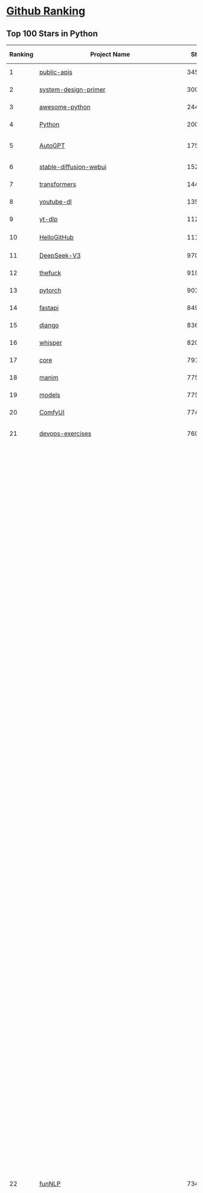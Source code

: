 [Github Ranking](../README.md)
==========

## Top 100 Stars in Python

| Ranking | Project Name | Stars | Forks | Language | Open Issues | Description | Last Commit |
| ------- | ------------ | ----- | ----- | -------- | ----------- | ----------- | ----------- |
| 1 | [public-apis](https://github.com/public-apis/public-apis) | 345945 | 36332 | Python | 3 | A collective list of free APIs | 2025-05-20T15:56:34Z |
| 2 | [system-design-primer](https://github.com/donnemartin/system-design-primer) | 300330 | 49815 | Python | 238 | Learn how to design large-scale systems. Prep for the system design interview.  Includes Anki flashcards. | 2025-05-21T11:13:33Z |
| 3 | [awesome-python](https://github.com/vinta/awesome-python) | 244140 | 25692 | Python | 0 | An opinionated list of awesome Python frameworks, libraries, software and resources. | 2024-08-11T17:10:18Z |
| 4 | [Python](https://github.com/TheAlgorithms/Python) | 200717 | 46797 | Python | 67 | All Algorithms implemented in Python | 2025-05-21T18:33:29Z |
| 5 | [AutoGPT](https://github.com/Significant-Gravitas/AutoGPT) | 175500 | 45725 | Python | 143 | AutoGPT is the vision of accessible AI for everyone, to use and to build on. Our mission is to provide the tools, so that you can focus on what matters. | 2025-05-21T23:24:02Z |
| 6 | [stable-diffusion-webui](https://github.com/AUTOMATIC1111/stable-diffusion-webui) | 152702 | 28402 | Python | 2339 | Stable Diffusion web UI | 2025-05-03T06:17:03Z |
| 7 | [transformers](https://github.com/huggingface/transformers) | 144635 | 29037 | Python | 1046 | 🤗 Transformers: State-of-the-art Machine Learning for Pytorch, TensorFlow, and JAX. | 2025-05-21T23:16:43Z |
| 8 | [youtube-dl](https://github.com/ytdl-org/youtube-dl) | 135748 | 10333 | Python | 3655 | Command-line program to download videos from YouTube.com and other video sites | 2025-05-04T11:53:05Z |
| 9 | [yt-dlp](https://github.com/yt-dlp/yt-dlp) | 112762 | 8869 | Python | 1568 | A feature-rich command-line audio/video downloader | 2025-05-21T22:27:08Z |
| 10 | [HelloGitHub](https://github.com/521xueweihan/HelloGitHub) | 111943 | 10195 | Python | 214 | :octocat: 分享 GitHub 上有趣、入门级的开源项目。Share interesting, entry-level open source projects on GitHub. | 2025-05-13T01:45:42Z |
| 11 | [DeepSeek-V3](https://github.com/deepseek-ai/DeepSeek-V3) | 97009 | 15777 | Python | 49 | None | 2025-04-09T01:50:40Z |
| 12 | [thefuck](https://github.com/nvbn/thefuck) | 91937 | 3688 | Python | 279 | Magnificent app which corrects your previous console command. | 2024-07-19T14:56:13Z |
| 13 | [pytorch](https://github.com/pytorch/pytorch) | 90187 | 24223 | Python | 15091 | Tensors and Dynamic neural networks in Python with strong GPU acceleration | 2025-05-22T04:04:51Z |
| 14 | [fastapi](https://github.com/fastapi/fastapi) | 84907 | 7346 | Python | 51 | FastAPI framework, high performance, easy to learn, fast to code, ready for production | 2025-05-21T15:17:33Z |
| 15 | [django](https://github.com/django/django) | 83643 | 32572 | Python | 0 | The Web framework for perfectionists with deadlines. | 2025-05-20T11:57:11Z |
| 16 | [whisper](https://github.com/openai/whisper) | 82042 | 9891 | Python | 0 | Robust Speech Recognition via Large-Scale Weak Supervision | 2025-05-13T18:22:39Z |
| 17 | [core](https://github.com/home-assistant/core) | 79147 | 33738 | Python | 2503 | :house_with_garden: Open source home automation that puts local control and privacy first. | 2025-05-21T22:57:41Z |
| 18 | [manim](https://github.com/3b1b/manim) | 77588 | 6692 | Python | 443 | Animation engine for explanatory math videos | 2025-03-20T19:00:35Z |
| 19 | [models](https://github.com/tensorflow/models) | 77524 | 45599 | Python | 1072 | Models and examples built with TensorFlow | 2025-05-14T19:56:15Z |
| 20 | [ComfyUI](https://github.com/comfyanonymous/ComfyUI) | 77437 | 8512 | Python | 2275 | The most powerful and modular diffusion model GUI, api and backend with a graph/nodes interface. | 2025-05-22T01:37:13Z |
| 21 | [devops-exercises](https://github.com/bregman-arie/devops-exercises) | 76062 | 16978 | Python | 35 | Linux, Jenkins, AWS, SRE, Prometheus, Docker, Python, Ansible, Git, Kubernetes, Terraform, OpenStack, SQL, NoSQL, Azure, GCP, DNS, Elastic, Network, Virtualization. DevOps Interview Questions | 2025-04-24T19:36:05Z |
| 22 | [funNLP](https://github.com/fighting41love/funNLP) | 73485 | 14859 | Python | 33 | 中英文敏感词、语言检测、中外手机/电话归属地/运营商查询、名字推断性别、手机号抽取、身份证抽取、邮箱抽取、中日文人名库、中文缩写库、拆字词典、词汇情感值、停用词、反动词表、暴恐词表、繁简体转换、英文模拟中文发音、汪峰歌词生成器、职业名称词库、同义词库、反义词库、否定词库、汽车品牌词库、汽车零件词库、连续英文切割、各种中文词向量、公司名字大全、古诗词库、IT词库、财经词库、成语词库、地名词库、历史名人词库、诗词词库、医学词库、饮食词库、法律词库、汽车词库、动物词库、中文聊天语料、中文谣言数据、百度中文问答数据集、句子相似度匹配算法集合、bert资源、文本生成&摘要相关工具、cocoNLP信息抽取工具、国内电话号码正则匹配、清华大学XLORE:中英文跨语言百科知识图谱、清华大学人工智能技术系列报告、自然语言生成、NLU太难了系列、自动对联数据及机器人、用户名黑名单列表、罪名法务名词及分类模型、微信公众号语料、cs224n深度学习自然语言处理课程、中文手写汉字识别、中文自然语言处理 语料/数据集、变量命名神器、分词语料库+代码、任务型对话英文数据集、ASR 语音数据集 + 基于深度学习的中文语音识别系统、笑声检测器、Microsoft多语言数字/单位/如日期时间识别包、中华新华字典数据库及api(包括常用歇后语、成语、词语和汉字)、文档图谱自动生成、SpaCy 中文模型、Common Voice语音识别数据集新版、神经网络关系抽取、基于bert的命名实体识别、关键词(Keyphrase)抽取包pke、基于医疗领域知识图谱的问答系统、基于依存句法与语义角色标注的事件三元组抽取、依存句法分析4万句高质量标注数据、cnocr：用来做中文OCR的Python3包、中文人物关系知识图谱项目、中文nlp竞赛项目及代码汇总、中文字符数据、speech-aligner: 从“人声语音”及其“语言文本”产生音素级别时间对齐标注的工具、AmpliGraph: 知识图谱表示学习(Python)库：知识图谱概念链接预测、Scattertext 文本可视化(python)、语言/知识表示工具：BERT & ERNIE、中文对比英文自然语言处理NLP的区别综述、Synonyms中文近义词工具包、HarvestText领域自适应文本挖掘工具（新词发现-情感分析-实体链接等）、word2word：(Python)方便易用的多语言词-词对集：62种语言/3,564个多语言对、语音识别语料生成工具：从具有音频/字幕的在线视频创建自动语音识别(ASR)语料库、构建医疗实体识别的模型（包含词典和语料标注）、单文档非监督的关键词抽取、Kashgari中使用gpt-2语言模型、开源的金融投资数据提取工具、文本自动摘要库TextTeaser: 仅支持英文、人民日报语料处理工具集、一些关于自然语言的基本模型、基于14W歌曲知识库的问答尝试--功能包括歌词接龙and已知歌词找歌曲以及歌曲歌手歌词三角关系的问答、基于Siamese bilstm模型的相似句子判定模型并提供训练数据集和测试数据集、用Transformer编解码模型实现的根据Hacker News文章标题自动生成评论、用BERT进行序列标记和文本分类的模板代码、LitBank：NLP数据集——支持自然语言处理和计算人文学科任务的100部带标记英文小说语料、百度开源的基准信息抽取系统、虚假新闻数据集、Facebook: LAMA语言模型分析，提供Transformer-XL/BERT/ELMo/GPT预训练语言模型的统一访问接口、CommonsenseQA：面向常识的英文QA挑战、中文知识图谱资料、数据及工具、各大公司内部里大牛分享的技术文档 PDF 或者 PPT、自然语言生成SQL语句（英文）、中文NLP数据增强（EDA）工具、英文NLP数据增强工具 、基于医药知识图谱的智能问答系统、京东商品知识图谱、基于mongodb存储的军事领域知识图谱问答项目、基于远监督的中文关系抽取、语音情感分析、中文ULMFiT-情感分析-文本分类-语料及模型、一个拍照做题程序、世界各国大规模人名库、一个利用有趣中文语料库 qingyun 训练出来的中文聊天机器人、中文聊天机器人seqGAN、省市区镇行政区划数据带拼音标注、教育行业新闻语料库包含自动文摘功能、开放了对话机器人-知识图谱-语义理解-自然语言处理工具及数据、中文知识图谱：基于百度百科中文页面-抽取三元组信息-构建中文知识图谱、masr: 中文语音识别-提供预训练模型-高识别率、Python音频数据增广库、中文全词覆盖BERT及两份阅读理解数据、ConvLab：开源多域端到端对话系统平台、中文自然语言处理数据集、基于最新版本rasa搭建的对话系统、基于TensorFlow和BERT的管道式实体及关系抽取、一个小型的证券知识图谱/知识库、复盘所有NLP比赛的TOP方案、OpenCLaP：多领域开源中文预训练语言模型仓库、UER：基于不同语料+编码器+目标任务的中文预训练模型仓库、中文自然语言处理向量合集、基于金融-司法领域(兼有闲聊性质)的聊天机器人、g2pC：基于上下文的汉语读音自动标记模块、Zincbase 知识图谱构建工具包、诗歌质量评价/细粒度情感诗歌语料库、快速转化「中文数字」和「阿拉伯数字」、百度知道问答语料库、基于知识图谱的问答系统、jieba_fast 加速版的jieba、正则表达式教程、中文阅读理解数据集、基于BERT等最新语言模型的抽取式摘要提取、Python利用深度学习进行文本摘要的综合指南、知识图谱深度学习相关资料整理、维基大规模平行文本语料、StanfordNLP 0.2.0：纯Python版自然语言处理包、NeuralNLP-NeuralClassifier：腾讯开源深度学习文本分类工具、端到端的封闭域对话系统、中文命名实体识别：NeuroNER vs. BertNER、新闻事件线索抽取、2019年百度的三元组抽取比赛：“科学空间队”源码、基于依存句法的开放域文本知识三元组抽取和知识库构建、中文的GPT2训练代码、ML-NLP - 机器学习(Machine Learning)NLP面试中常考到的知识点和代码实现、nlp4han:中文自然语言处理工具集(断句/分词/词性标注/组块/句法分析/语义分析/NER/N元语法/HMM/代词消解/情感分析/拼写检查、XLM：Facebook的跨语言预训练语言模型、用基于BERT的微调和特征提取方法来进行知识图谱百度百科人物词条属性抽取、中文自然语言处理相关的开放任务-数据集-当前最佳结果、CoupletAI - 基于CNN+Bi-LSTM+Attention 的自动对对联系统、抽象知识图谱、MiningZhiDaoQACorpus - 580万百度知道问答数据挖掘项目、brat rapid annotation tool: 序列标注工具、大规模中文知识图谱数据：1.4亿实体、数据增强在机器翻译及其他nlp任务中的应用及效果、allennlp阅读理解:支持多种数据和模型、PDF表格数据提取工具 、 Graphbrain：AI开源软件库和科研工具，目的是促进自动意义提取和文本理解以及知识的探索和推断、简历自动筛选系统、基于命名实体识别的简历自动摘要、中文语言理解测评基准，包括代表性的数据集&基准模型&语料库&排行榜、树洞 OCR 文字识别 、从包含表格的扫描图片中识别表格和文字、语声迁移、Python口语自然语言处理工具集(英文)、 similarity：相似度计算工具包，java编写、海量中文预训练ALBERT模型 、Transformers 2.0 、基于大规模音频数据集Audioset的音频增强 、Poplar：网页版自然语言标注工具、图片文字去除，可用于漫画翻译 、186种语言的数字叫法库、Amazon发布基于知识的人-人开放领域对话数据集 、中文文本纠错模块代码、繁简体转换 、 Python实现的多种文本可读性评价指标、类似于人名/地名/组织机构名的命名体识别数据集 、东南大学《知识图谱》研究生课程(资料)、. 英文拼写检查库 、 wwsearch是企业微信后台自研的全文检索引擎、CHAMELEON：深度学习新闻推荐系统元架构 、 8篇论文梳理BERT相关模型进展与反思、DocSearch：免费文档搜索引擎、 LIDA：轻量交互式对话标注工具 、aili - the fastest in-memory index in the East 东半球最快并发索引 、知识图谱车音工作项目、自然语言生成资源大全 、中日韩分词库mecab的Python接口库、中文文本摘要/关键词提取、汉字字符特征提取器 (featurizer)，提取汉字的特征（发音特征、字形特征）用做深度学习的特征、中文生成任务基准测评 、中文缩写数据集、中文任务基准测评 - 代表性的数据集-基准(预训练)模型-语料库-baseline-工具包-排行榜、PySS3：面向可解释AI的SS3文本分类器机器可视化工具 、中文NLP数据集列表、COPE - 格律诗编辑程序、doccano：基于网页的开源协同多语言文本标注工具 、PreNLP：自然语言预处理库、简单的简历解析器，用来从简历中提取关键信息、用于中文闲聊的GPT2模型：GPT2-chitchat、基于检索聊天机器人多轮响应选择相关资源列表(Leaderboards、Datasets、Papers)、(Colab)抽象文本摘要实现集锦(教程 、词语拼音数据、高效模糊搜索工具、NLP数据增广资源集、微软对话机器人框架 、 GitHub Typo Corpus：大规模GitHub多语言拼写错误/语法错误数据集、TextCluster：短文本聚类预处理模块 Short text cluster、面向语音识别的中文文本规范化、BLINK：最先进的实体链接库、BertPunc：基于BERT的最先进标点修复模型、Tokenizer：快速、可定制的文本词条化库、中文语言理解测评基准，包括代表性的数据集、基准(预训练)模型、语料库、排行榜、spaCy 医学文本挖掘与信息提取 、 NLP任务示例项目代码集、 python拼写检查库、chatbot-list - 行业内关于智能客服、聊天机器人的应用和架构、算法分享和介绍、语音质量评价指标(MOSNet, BSSEval, STOI, PESQ, SRMR)、 用138GB语料训练的法文RoBERTa预训练语言模型 、BERT-NER-Pytorch：三种不同模式的BERT中文NER实验、无道词典 - 有道词典的命令行版本，支持英汉互查和在线查询、2019年NLP亮点回顾、 Chinese medical dialogue data 中文医疗对话数据集 、最好的汉字数字(中文数字)-阿拉伯数字转换工具、 基于百科知识库的中文词语多词义/义项获取与特定句子词语语义消歧、awesome-nlp-sentiment-analysis - 情感分析、情绪原因识别、评价对象和评价词抽取、LineFlow：面向所有深度学习框架的NLP数据高效加载器、中文医学NLP公开资源整理 、MedQuAD：(英文)医学问答数据集、将自然语言数字串解析转换为整数和浮点数、Transfer Learning in Natural Language Processing (NLP) 、面向语音识别的中文/英文发音辞典、Tokenizers：注重性能与多功能性的最先进分词器、CLUENER 细粒度命名实体识别 Fine Grained Named Entity Recognition、 基于BERT的中文命名实体识别、中文谣言数据库、NLP数据集/基准任务大列表、nlp相关的一些论文及代码, 包括主题模型、词向量(Word Embedding)、命名实体识别(NER)、文本分类(Text Classificatin)、文本生成(Text Generation)、文本相似性(Text Similarity)计算等，涉及到各种与nlp相关的算法，基于keras和tensorflow 、Python文本挖掘/NLP实战示例、 Blackstone：面向非结构化法律文本的spaCy pipeline和NLP模型通过同义词替换实现文本“变脸” 、中文 预训练 ELECTREA 模型: 基于对抗学习 pretrain Chinese Model 、albert-chinese-ner - 用预训练语言模型ALBERT做中文NER 、基于GPT2的特定主题文本生成/文本增广、开源预训练语言模型合集、多语言句向量包、编码、标记和实现：一种可控高效的文本生成方法、 英文脏话大列表 、attnvis：GPT2、BERT等transformer语言模型注意力交互可视化、CoVoST：Facebook发布的多语种语音-文本翻译语料库，包括11种语言(法语、德语、荷兰语、俄语、西班牙语、意大利语、土耳其语、波斯语、瑞典语、蒙古语和中文)的语音、文字转录及英文译文、Jiagu自然语言处理工具 - 以BiLSTM等模型为基础，提供知识图谱关系抽取 中文分词 词性标注 命名实体识别 情感分析 新词发现 关键词 文本摘要 文本聚类等功能、用unet实现对文档表格的自动检测，表格重建、NLP事件提取文献资源列表 、 金融领域自然语言处理研究资源大列表、CLUEDatasetSearch - 中英文NLP数据集：搜索所有中文NLP数据集，附常用英文NLP数据集 、medical_NER - 中文医学知识图谱命名实体识别 、(哈佛)讲因果推理的免费书、知识图谱相关学习资料/数据集/工具资源大列表、Forte：灵活强大的自然语言处理pipeline工具集 、Python字符串相似性算法库、PyLaia：面向手写文档分析的深度学习工具包、TextFooler：针对文本分类/推理的对抗文本生成模块、Haystack：灵活、强大的可扩展问答(QA)框架、中文关键短语抽取工具 | 2024-05-10T07:38:24Z |
| 23 | [screenshot-to-code](https://github.com/abi/screenshot-to-code) | 69982 | 8635 | Python | 100 | Drop in a screenshot and convert it to clean code (HTML/Tailwind/React/Vue) | 2025-04-23T18:40:55Z |
| 24 | [flask](https://github.com/pallets/flask) | 69585 | 16438 | Python | 3 | The Python micro framework for building web applications. | 2025-05-20T16:30:06Z |
| 25 | [d2l-zh](https://github.com/d2l-ai/d2l-zh) | 69452 | 11641 | Python | 0 | 《动手学深度学习》：面向中文读者、能运行、可讨论。中英文版被70多个国家的500多所大学用于教学。 | 2024-07-30T09:32:19Z |
| 26 | [Deep-Live-Cam](https://github.com/hacksider/Deep-Live-Cam) | 68613 | 9661 | Python | 67 | real time face swap and one-click video deepfake with only a single image | 2025-05-21T16:14:04Z |
| 27 | [gpt_academic](https://github.com/binary-husky/gpt_academic) | 68548 | 8346 | Python | 254 | 为GPT/GLM等LLM大语言模型提供实用化交互接口，特别优化论文阅读/润色/写作体验，模块化设计，支持自定义快捷按钮&函数插件，支持Python和C++等项目剖析&自译解功能，PDF/LaTex论文翻译&总结功能，支持并行问询多种LLM模型，支持chatglm3等本地模型。接入通义千问, deepseekcoder, 讯飞星火, 文心一言, llama2, rwkv, claude2, moss等。 | 2025-05-06T14:19:12Z |
| 28 | [awesome-machine-learning](https://github.com/josephmisiti/awesome-machine-learning) | 68145 | 14909 | Python | 0 | A curated list of awesome Machine Learning frameworks, libraries and software. | 2025-04-12T20:31:11Z |
| 29 | [cpython](https://github.com/python/cpython) | 67138 | 31969 | Python | 7202 | The Python programming language | 2025-05-22T03:49:07Z |
| 30 | [PayloadsAllTheThings](https://github.com/swisskyrepo/PayloadsAllTheThings) | 65535 | 15370 | Python | 0 | A list of useful payloads and bypass for Web Application Security and Pentest/CTF | 2025-05-10T20:05:45Z |
| 31 | [sherlock](https://github.com/sherlock-project/sherlock) | 65500 | 7531 | Python | 92 | Hunt down social media accounts by username across social networks | 2025-05-06T09:55:10Z |
| 32 | [ansible](https://github.com/ansible/ansible) | 65111 | 24027 | Python | 552 | Ansible is a radically simple IT automation platform that makes your applications and systems easier to deploy and maintain. Automate everything from code deployment to network configuration to cloud management, in a language that approaches plain English, using SSH, with no agents to install on remote systems. https://docs.ansible.com. | 2025-05-21T20:14:57Z |
| 33 | [gpt4free](https://github.com/xtekky/gpt4free) | 64280 | 13642 | Python | 9 | The official gpt4free repository \| various collection of powerful language models \| o4, o3 and deepseek r1, gpt-4.1, gemini 2.5 | 2025-05-21T15:56:49Z |
| 34 | [keras](https://github.com/keras-team/keras) | 63015 | 19584 | Python | 255 | Deep Learning for humans | 2025-05-21T16:38:49Z |
| 35 | [new-pac](https://github.com/Alvin9999/new-pac) | 62451 | 9974 | Python | 424 | 翻墙-科学上网、自由上网、免费科学上网、免费翻墙、fanqiang、油管youtube/视频下载、软件、VPN、一键翻墙浏览器，vps一键搭建翻墙服务器脚本/教程，免费shadowsocks/ss/ssr/v2ray/goflyway账号/节点，翻墙梯子，电脑、手机、iOS、安卓、windows、Mac、Linux、路由器翻墙、科学上网、youtube视频下载、youtube油管镜像/免翻墙网站、美区apple id共享账号、翻墙-科学上网-梯子 | 2025-05-22T03:56:58Z |
| 36 | [scikit-learn](https://github.com/scikit-learn/scikit-learn) | 62101 | 25859 | Python | 1586 | scikit-learn: machine learning in Python | 2025-05-21T15:33:22Z |
| 37 | [langflow](https://github.com/langflow-ai/langflow) | 62059 | 6489 | Python | 414 | Langflow is a powerful tool for building and deploying AI-powered agents and workflows. | 2025-05-22T01:43:50Z |
| 38 | [browser-use](https://github.com/browser-use/browser-use) | 61040 | 6774 | Python | 375 | 🌐 Make websites accessible for AI agents. Automate tasks online with ease. | 2025-05-22T03:59:43Z |
| 39 | [annotated_deep_learning_paper_implementations](https://github.com/labmlai/annotated_deep_learning_paper_implementations) | 60710 | 6137 | Python | 31 | 🧑‍🏫 60+ Implementations/tutorials of deep learning papers with side-by-side notes 📝; including transformers (original, xl, switch, feedback, vit, ...), optimizers (adam, adabelief, sophia, ...), gans(cyclegan, stylegan2, ...), 🎮 reinforcement learning (ppo, dqn), capsnet, distillation, ... 🧠 | 2024-08-24T09:18:59Z |
| 40 | [open-interpreter](https://github.com/OpenInterpreter/open-interpreter) | 59462 | 5062 | Python | 218 | A natural language interface for computers | 2025-04-23T07:18:30Z |
| 41 | [localstack](https://github.com/localstack/localstack) | 59019 | 4150 | Python | 253 | 💻 A fully functional local AWS cloud stack. Develop and test your cloud & Serverless apps offline | 2025-05-21T17:03:42Z |
| 42 | [llama](https://github.com/meta-llama/llama) | 58257 | 9769 | Python | 432 | Inference code for Llama models | 2025-01-26T21:42:26Z |
| 43 | [markitdown](https://github.com/microsoft/markitdown) | 57733 | 2956 | Python | 201 | Python tool for converting files and office documents to Markdown. | 2025-05-21T22:31:22Z |
| 44 | [private-gpt](https://github.com/zylon-ai/private-gpt) | 55877 | 7471 | Python | 247 | Interact with your documents using the power of GPT, 100% privately, no data leaks | 2024-11-13T19:30:32Z |
| 45 | [MetaGPT](https://github.com/FoundationAgents/MetaGPT) | 55764 | 6635 | Python | 36 | 🌟 The Multi-Agent Framework: First AI Software Company, Towards Natural Language Programming | 2025-05-16T13:18:18Z |
| 46 | [you-get](https://github.com/soimort/you-get) | 55606 | 9756 | Python | 0 | :arrow_double_down: Dumb downloader that scrapes the web | 2025-04-27T15:33:25Z |
| 47 | [scrapy](https://github.com/scrapy/scrapy) | 55301 | 10815 | Python | 449 | Scrapy, a fast high-level web crawling & scraping framework for Python. | 2025-05-20T05:51:31Z |
| 48 | [face_recognition](https://github.com/ageitgey/face_recognition) | 54761 | 13605 | Python | 771 | The world's simplest facial recognition api for Python and the command line | 2024-08-21T06:22:36Z |
| 49 | [OpenHands](https://github.com/All-Hands-AI/OpenHands) | 54755 | 6184 | Python | 209 | 🙌 OpenHands: Code Less, Make More | 2025-05-22T01:36:29Z |
| 50 | [Real-Time-Voice-Cloning](https://github.com/CorentinJ/Real-Time-Voice-Cloning) | 54251 | 8974 | Python | 200 | Clone a voice in 5 seconds to generate arbitrary speech in real-time | 2024-08-14T19:54:03Z |
| 51 | [gpt-engineer](https://github.com/AntonOsika/gpt-engineer) | 54179 | 7134 | Python | 24 | CLI platform to experiment with codegen. Precursor to: https://lovable.dev | 2025-05-14T10:15:10Z |
| 52 | [faceswap](https://github.com/deepfakes/faceswap) | 53973 | 13402 | Python | 30 | Deepfakes Software For All | 2025-05-21T16:58:55Z |
| 53 | [yolov5](https://github.com/ultralytics/yolov5) | 53917 | 16922 | Python | 233 | YOLOv5 🚀 in PyTorch > ONNX > CoreML > TFLite | 2025-05-20T20:08:20Z |
| 54 | [openpilot](https://github.com/commaai/openpilot) | 53911 | 9757 | Python | 131 | openpilot is an operating system for robotics. Currently, it upgrades the driver assistance system on 300+ supported cars. | 2025-05-22T03:46:21Z |
| 55 | [requests](https://github.com/psf/requests) | 52892 | 9463 | Python | 195 | A simple, yet elegant, HTTP library. | 2025-05-03T16:39:14Z |
| 56 | [hackingtool](https://github.com/Z4nzu/hackingtool) | 52507 | 5656 | Python | 48 | ALL IN ONE Hacking Tool For Hackers | 2025-03-03T15:17:19Z |
| 57 | [rich](https://github.com/Textualize/rich) | 52090 | 1833 | Python | 210 | Rich is a Python library for rich text and beautiful formatting in the terminal. | 2025-05-19T17:03:50Z |
| 58 | [grok-1](https://github.com/xai-org/grok-1) | 50286 | 8353 | Python | 0 | Grok open release | 2024-08-30T04:17:25Z |
| 59 | [LLaMA-Factory](https://github.com/hiyouga/LLaMA-Factory) | 49370 | 6008 | Python | 459 | Unified Efficient Fine-Tuning of 100+ LLMs & VLMs (ACL 2024) | 2025-05-21T17:32:59Z |
| 60 | [PaddleOCR](https://github.com/PaddlePaddle/PaddleOCR) | 49367 | 8227 | Python | 80 | Awesome multilingual OCR toolkits based on PaddlePaddle (practical ultra lightweight OCR system, support 80+ languages recognition, provide data annotation and synthesis tools, support training and deployment among server, mobile, embedded and IoT devices) | 2025-05-22T04:03:33Z |
| 61 | [vllm](https://github.com/vllm-project/vllm) | 47801 | 7538 | Python | 1833 | A high-throughput and memory-efficient inference and serving engine for LLMs | 2025-05-22T03:41:03Z |
| 62 | [professional-programming](https://github.com/charlax/professional-programming) | 47621 | 3784 | Python | 0 | A collection of learning resources for curious software engineers | 2025-05-18T22:23:20Z |
| 63 | [big-list-of-naughty-strings](https://github.com/minimaxir/big-list-of-naughty-strings) | 47151 | 2157 | Python | 69 | The Big List of Naughty Strings is a list of strings which have a high probability of causing issues when used as user-input data. | 2024-04-18T03:26:59Z |
| 64 | [GPT-SoVITS](https://github.com/RVC-Boss/GPT-SoVITS) | 46641 | 5134 | Python | 815 | 1 min voice data can also be used to train a good TTS model! (few shot voice cloning) | 2025-04-25T16:42:06Z |
| 65 | [30-Days-Of-Python](https://github.com/Asabeneh/30-Days-Of-Python) | 46413 | 8863 | Python | 55 | 30 days of Python programming challenge is a step-by-step guide to learn the Python programming language in 30 days. This challenge may take more than100 days, follow your own pace.  These videos may help too: https://www.youtube.com/channel/UC7PNRuno1rzYPb1xLa4yktw | 2025-03-19T15:23:18Z |
| 66 | [OpenManus](https://github.com/FoundationAgents/OpenManus) | 45913 | 8003 | Python | 442 | No fortress, purely open ground.  OpenManus is Coming. | 2025-05-20T09:53:33Z |
| 67 | [pandas](https://github.com/pandas-dev/pandas) | 45472 | 18510 | Python | 3625 | Flexible and powerful data analysis / manipulation library for Python, providing labeled data structures similar to R data.frame objects, statistical functions, and much more | 2025-05-21T20:25:01Z |
| 68 | [Fooocus](https://github.com/lllyasviel/Fooocus) | 44859 | 6996 | Python | 208 | Focus on prompting and generating | 2025-01-24T10:55:35Z |
| 69 | [autogen](https://github.com/microsoft/autogen) | 44804 | 6780 | Python | 506 | A programming framework for agentic AI 🤖 PyPi: autogen-agentchat Discord: https://aka.ms/autogen-discord Office Hour: https://aka.ms/autogen-officehour | 2025-05-22T03:30:49Z |
| 70 | [crawl4ai](https://github.com/unclecode/crawl4ai) | 43931 | 4090 | Python | 133 | 🚀🤖 Crawl4AI: Open-source LLM Friendly Web Crawler & Scraper. Don't be shy, join here: https://discord.gg/jP8KfhDhyN | 2025-05-21T12:32:44Z |
| 71 | [text-generation-webui](https://github.com/oobabooga/text-generation-webui) | 43669 | 5621 | Python | 2544 | A Gradio web UI for Large Language Models with support for multiple inference backends. | 2025-05-21T04:49:54Z |
| 72 | [odoo](https://github.com/odoo/odoo) | 43091 | 27912 | Python | 3164 | Odoo. Open Source Apps To Grow Your Business. | 2025-05-22T03:53:26Z |
| 73 | [llama_index](https://github.com/run-llama/llama_index) | 41774 | 5962 | Python | 257 | LlamaIndex is the leading framework for building LLM-powered agents over your data. | 2025-05-22T03:52:42Z |
| 74 | [OpenBB](https://github.com/OpenBB-finance/OpenBB) | 41690 | 3731 | Python | 39 | Investment Research for Everyone, Everywhere. | 2025-05-21T15:13:36Z |
| 75 | [python-patterns](https://github.com/faif/python-patterns) | 41420 | 6998 | Python | 11 | A collection of design patterns/idioms in Python | 2025-05-07T15:49:35Z |
| 76 | [nanoGPT](https://github.com/karpathy/nanoGPT) | 41362 | 6865 | Python | 223 | The simplest, fastest repository for training/finetuning medium-sized GPTs. | 2024-12-09T23:53:04Z |
| 77 | [ultralytics](https://github.com/ultralytics/ultralytics) | 41105 | 7936 | Python | 521 | Ultralytics YOLO11 🚀 | 2025-05-22T04:03:03Z |
| 78 | [ChatGLM-6B](https://github.com/THUDM/ChatGLM-6B) | 41054 | 5218 | Python | 556 | ChatGLM-6B: An Open Bilingual Dialogue Language Model \| 开源双语对话语言模型 | 2024-06-27T04:05:25Z |
| 79 | [stablediffusion](https://github.com/Stability-AI/stablediffusion) | 41003 | 5246 | Python | 248 | High-Resolution Image Synthesis with Latent Diffusion Models | 2024-10-10T21:28:57Z |
| 80 | [sentry](https://github.com/getsentry/sentry) | 40898 | 4344 | Python | 2163 | Developer-first error tracking and performance monitoring | 2025-05-22T03:11:14Z |
| 81 | [ColossalAI](https://github.com/hpcaitech/ColossalAI) | 40894 | 4509 | Python | 427 | Making large AI models cheaper, faster and more accessible | 2025-05-22T03:52:45Z |
| 82 | [diagrams](https://github.com/mingrammer/diagrams) | 40866 | 2624 | Python | 309 | :art: Diagram as Code for prototyping cloud system architectures | 2025-05-11T08:48:47Z |
| 83 | [ailearning](https://github.com/apachecn/ailearning) | 40836 | 11560 | Python | 2 | AiLearning：数据分析+机器学习实战+线性代数+PyTorch+NLTK+TF2 | 2024-11-12T16:21:55Z |
| 84 | [black](https://github.com/psf/black) | 40245 | 2579 | Python | 335 | The uncompromising Python code formatter | 2025-05-15T12:22:13Z |
| 85 | [TTS](https://github.com/coqui-ai/TTS) | 40173 | 5147 | Python | 11 | 🐸💬 - a deep learning toolkit for Text-to-Speech, battle-tested in research and production | 2024-08-16T12:07:14Z |
| 86 | [airflow](https://github.com/apache/airflow) | 40149 | 15048 | Python | 1120 | Apache Airflow - A platform to programmatically author, schedule, and monitor workflows | 2025-05-21T19:04:23Z |
| 87 | [streamlit](https://github.com/streamlit/streamlit) | 39444 | 3460 | Python | 1086 | Streamlit — A faster way to build and share data apps. | 2025-05-22T03:55:03Z |
| 88 | [cheat.sh](https://github.com/chubin/cheat.sh) | 39397 | 1814 | Python | 122 | the only cheat sheet you need | 2025-02-01T13:32:00Z |
| 89 | [freqtrade](https://github.com/freqtrade/freqtrade) | 39216 | 7748 | Python | 33 | Free, open source crypto trading bot | 2025-05-22T03:20:08Z |
| 90 | [mitmproxy](https://github.com/mitmproxy/mitmproxy) | 39188 | 4190 | Python | 325 | An interactive TLS-capable intercepting HTTP proxy for penetration testers and software developers. | 2025-05-19T16:04:17Z |
| 91 | [bert](https://github.com/google-research/bert) | 39151 | 9673 | Python | 791 | TensorFlow code and pre-trained models for BERT | 2024-07-23T23:39:41Z |
| 92 | [unsloth](https://github.com/unslothai/unsloth) | 39131 | 3064 | Python | 937 | Finetune Qwen3, Llama 4, TTS, DeepSeek-R1 & Gemma 3 LLMs 2x faster with 70% less memory! 🦥 | 2025-05-21T14:36:08Z |
| 93 | [Deep-Learning-Papers-Reading-Roadmap](https://github.com/floodsung/Deep-Learning-Papers-Reading-Roadmap) | 39014 | 7351 | Python | 52 | Deep Learning papers reading roadmap for anyone who are eager to learn this amazing tech! | 2022-11-27T13:18:32Z |
| 94 | [FastChat](https://github.com/lm-sys/FastChat) | 38614 | 4705 | Python | 827 | An open platform for training, serving, and evaluating large language models. Release repo for Vicuna and Chatbot Arena. | 2025-05-21T10:15:24Z |
| 95 | [DeepSpeed](https://github.com/deepspeedai/DeepSpeed) | 38496 | 4380 | Python | 1060 | DeepSpeed is a deep learning optimization library that makes distributed training and inference easy, efficient, and effective. | 2025-05-22T04:02:00Z |
| 96 | [gradio](https://github.com/gradio-app/gradio) | 38174 | 2908 | Python | 452 | Build and share delightful machine learning apps, all in Python. 🌟 Star to support our work! | 2025-05-21T22:50:56Z |
| 97 | [quivr](https://github.com/QuivrHQ/quivr) | 37880 | 3639 | Python | 5 | Opiniated RAG for integrating GenAI in your apps 🧠   Focus on your product rather than the RAG. Easy integration in existing products with customisation!  Any LLM: GPT4, Groq, Llama. Any Vectorstore: PGVector, Faiss. Any Files. Anyway you want.  | 2025-05-20T07:25:24Z |
| 98 | [Open-Assistant](https://github.com/LAION-AI/Open-Assistant) | 37349 | 3265 | Python | 227 | OpenAssistant is a chat-based assistant that understands tasks, can interact with third-party systems, and retrieve information dynamically to do so. | 2024-08-17T01:55:35Z |
| 99 | [python-cheatsheet](https://github.com/gto76/python-cheatsheet) | 37200 | 6616 | Python | 5 | Comprehensive Python Cheatsheet | 2025-05-21T14:48:52Z |
| 100 | [ray](https://github.com/ray-project/ray) | 37145 | 6303 | Python | 3761 | Ray is an AI compute engine. Ray consists of a core distributed runtime and a set of AI Libraries for accelerating ML workloads. | 2025-05-22T03:29:08Z |

